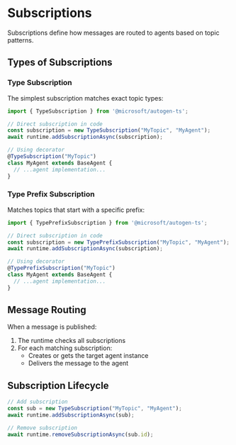 # Subscriptions

Subscriptions define how messages are routed to agents based on topic patterns.

## Types of Subscriptions

### Type Subscription

The simplest subscription matches exact topic types:

```typescript
import { TypeSubscription } from '@microsoft/autogen-ts';

// Direct subscription in code
const subscription = new TypeSubscription("MyTopic", "MyAgent");
await runtime.addSubscriptionAsync(subscription);

// Using decorator
@TypeSubscription("MyTopic")
class MyAgent extends BaseAgent {
  // ...agent implementation...
}
```

### Type Prefix Subscription

Matches topics that start with a specific prefix:

```typescript
import { TypePrefixSubscription } from '@microsoft/autogen-ts';

// Direct subscription in code
const subscription = new TypePrefixSubscription("MyTopic", "MyAgent");
await runtime.addSubscriptionAsync(subscription);

// Using decorator
@TypePrefixSubscription("MyTopic")
class MyAgent extends BaseAgent {
  // ...agent implementation...
}
```

## Message Routing

When a message is published:
1. The runtime checks all subscriptions
2. For each matching subscription:
   - Creates or gets the target agent instance
   - Delivers the message to the agent

## Subscription Lifecycle

```typescript
// Add subscription
const sub = new TypeSubscription("MyTopic", "MyAgent");
await runtime.addSubscriptionAsync(sub);

// Remove subscription
await runtime.removeSubscriptionAsync(sub.id);
```
